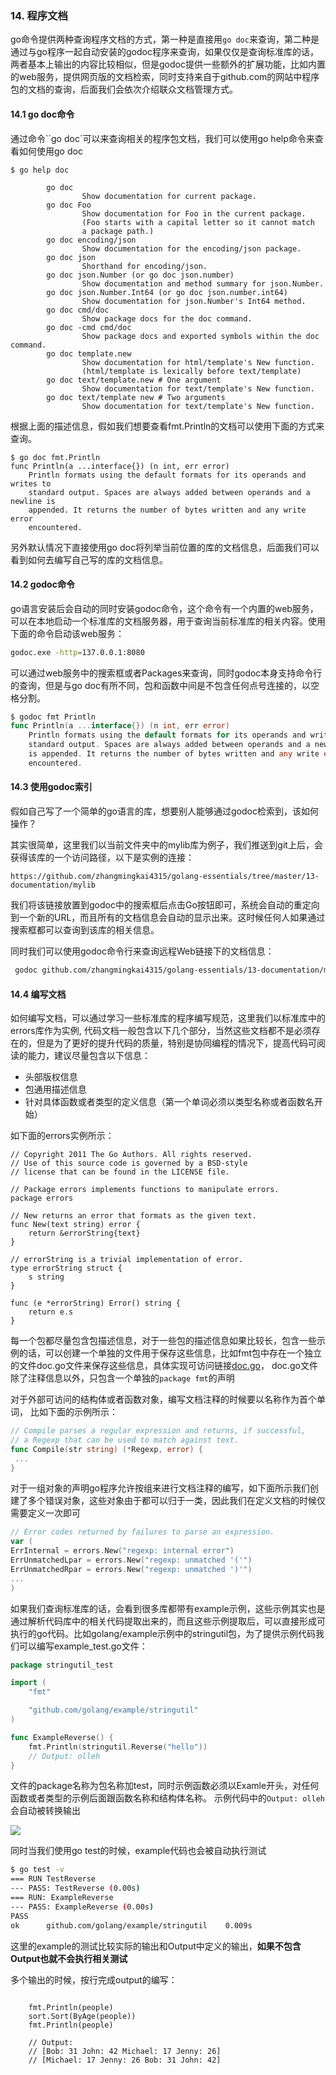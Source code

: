 ### 14. 程序文档

go命令提供两种查询程序文档的方式，第一种是直接用```go doc```来查询，第二种是通过与go程序一起自动安装的godoc程序来查询，如果仅仅是查询标准库的话，两者基本上输出的内容比较相似，但是godoc提供一些额外的扩展功能，比如内置的web服务，提供网页版的文档检索，同时支持来自于github.com的网站中程序包的文档的查询，后面我们会依次介绍联众文档管理方式。

#### 14.1 go doc命令

通过命令``go doc`可以来查询相关的程序包文档，我们可以使用go help命令来查看如何使用go doc

```
$ go help doc

        go doc
                Show documentation for current package.
        go doc Foo
                Show documentation for Foo in the current package.
                (Foo starts with a capital letter so it cannot match
                a package path.)
        go doc encoding/json
                Show documentation for the encoding/json package.
        go doc json
                Shorthand for encoding/json.
        go doc json.Number (or go doc json.number)
                Show documentation and method summary for json.Number.
        go doc json.Number.Int64 (or go doc json.number.int64)
                Show documentation for json.Number's Int64 method.
        go doc cmd/doc
                Show package docs for the doc command.
        go doc -cmd cmd/doc
                Show package docs and exported symbols within the doc command.
        go doc template.new
                Show documentation for html/template's New function.
                (html/template is lexically before text/template)
        go doc text/template.new # One argument
                Show documentation for text/template's New function.
        go doc text/template new # Two arguments
                Show documentation for text/template's New function.

```
根据上面的描述信息，假如我们想要查看fmt.Println的文档可以使用下面的方式来查询。
```
$ go doc fmt.Println
func Println(a ...interface{}) (n int, err error)
    Println formats using the default formats for its operands and writes to
    standard output. Spaces are always added between operands and a newline is
    appended. It returns the number of bytes written and any write error
    encountered.

```
另外默认情况下直接使用go doc将列举当前位置的库的文档信息，后面我们可以看到如何去编写自己写的库的文档信息。
 
#### 14.2 godoc命令

go语言安装后会自动的同时安装godoc命令，这个命令有一个内置的web服务，可以在本地启动一个标准库的文档服务器，用于查询当前标准库的相关内容。使用下面的命令启动该web服务：

```sh
godoc.exe -http=137.0.0.1:8080
```
可以通过web服务中的搜索框或者Packages来查询，同时godoc本身支持命令行的查询，但是与go doc有所不同，包和函数中间是不包含任何点号连接的，以空格分割。

```go
$ godoc fmt Println
func Println(a ...interface{}) (n int, err error)
    Println formats using the default formats for its operands and writes to
    standard output. Spaces are always added between operands and a newline
    is appended. It returns the number of bytes written and any write error
    encountered.

```



#### 14.3 使用godoc索引

假如自己写了一个简单的go语言的库，想要别人能够通过godoc检索到，该如何操作？

其实很简单，这里我们以当前文件夹中的mylib库为例子，我们推送到git上后，会获得该库的一个访问路径，以下是实例的连接：
```
https://github.com/zhangmingkai4315/golang-essentials/tree/master/13-documentation/mylib
```

我们将该链接放置到godoc中的搜索框后点击Go按钮即可，系统会自动的重定向到一个新的URL，而且所有的文档信息会自动的显示出来。这时候任何人如果通过搜索框都可以查询到该库的相关信息。

同时我们可以使用godoc命令行来查询远程Web链接下的文档信息：

```sh
 godoc github.com/zhangmingkai4315/golang-essentials/13-documentation/mylib

```

#### 14.4 编写文档

如何编写文档，可以通过学习一些标准库的程序编写规范，这里我们以标准库中的errors库作为实例, 代码文档一般包含以下几个部分，当然这些文档都不是必须存在的，但是为了更好的提升代码的质量，特别是协同编程的情况下，提高代码可阅读的能力，建议尽量包含以下信息：

- 头部版权信息
- 包通用描述信息
- 针对具体函数或者类型的定义信息（第一个单词必须以类型名称或者函数名开始）

如下面的errors实例所示：

```
// Copyright 2011 The Go Authors. All rights reserved.
// Use of this source code is governed by a BSD-style
// license that can be found in the LICENSE file.

// Package errors implements functions to manipulate errors.
package errors

// New returns an error that formats as the given text.
func New(text string) error {
	return &errorString{text}
}

// errorString is a trivial implementation of error.
type errorString struct {
	s string
}

func (e *errorString) Error() string {
	return e.s
}

```
每一个包都尽量包含包描述信息，对于一些包的描述信息如果比较长，包含一些示例的话，可以创建一个单独的文件用于保存这些信息，比如fmt包中存在一个独立的文件doc.go文件来保存这些信息，具体实现可访问链接[doc.go](https://golang.org/src/fmt/doc.go)， doc.go文件除了注释信息以外，只包含一个单独的```package fmt```的声明


对于外部可访问的结构体或者函数对象，编写文档注释的时候要以名称作为首个单词， 比如下面的示例所示：

```go
// Compile parses a regular expression and returns, if successful,
// a Regexp that can be used to match against text.
func Compile(str string) (*Regexp, error) {
 ...
}

```

对于一组对象的声明go程序允许按组来进行文档注释的编写，如下面所示我们创建了多个错误对象，这些对象由于都可以归于一类，因此我们在定义文档的时候仅需要定义一次即可
```go
// Error codes returned by failures to parse an expression.
var (
ErrInternal = errors.New("regexp: internal error")
ErrUnmatchedLpar = errors.New("regexp: unmatched '('")
ErrUnmatchedRpar = errors.New("regexp: unmatched ')'")
...
)
```

如果我们查询标准库的话，会看到很多库都带有example示例，这些示例其实也是通过解析代码库中的相关代码提取出来的，而且这些示例提取后，可以直接形成可执行的go代码。比如golang/example示例中的stringutil包，为了提供示例代码我们可以编写example_test.go文件：
```go
package stringutil_test

import (
    "fmt"

    "github.com/golang/example/stringutil"
)

func ExampleReverse() {
    fmt.Println(stringutil.Reverse("hello"))
    // Output: olleh
}
```

文件的package名称为包名称加test，同时示例函数必须以Examle开头，对任何函数或者类型的示例后面跟函数名称和结构体名称。
示例代码中的```Output: olleh```会自动被转换输出

![](https://blog.golang.org/examples/reverse.png)

同时当我们使用go test的时候，example代码也会被自动执行测试
```sh
$ go test -v
=== RUN TestReverse
--- PASS: TestReverse (0.00s)
=== RUN: ExampleReverse
--- PASS: ExampleReverse (0.00s)
PASS
ok      github.com/golang/example/stringutil    0.009s
```

这里的example的测试比较实际的输出和Output中定义的输出，**如果不包含Output也就不会执行相关测试**

多个输出的时候，按行完成output的编写：

```golang

    fmt.Println(people)
    sort.Sort(ByAge(people))
    fmt.Println(people)

    // Output:
    // [Bob: 31 John: 42 Michael: 17 Jenny: 26]
    // [Michael: 17 Jenny: 26 Bob: 31 John: 42]
```
